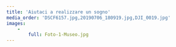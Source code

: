 ```yaml
---
title: 'Aiutaci a realizzare un sogno'
media_order: 'DSCF6157.jpg,20190706_180919.jpg,DJI_0019.jpg'
images:
    -
        full: Foto-1-Museo.jpg
---
```


